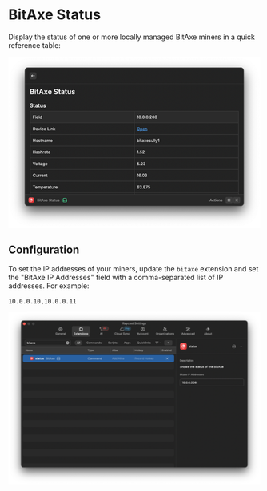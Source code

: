 # BitAxe Status

Display the status of one or more locally managed BitAxe miners in a quick reference table:

![readme.png](assets/readme.png)

## Configuration

To set the IP addresses of your miners, update the `bitaxe` extension and set the "BitAxe IP Addresses" field with a comma-separated list of IP addresses. For example:

```text
10.0.0.10,10.0.0.11
```

![configuration.png](assets/configuration.png)
